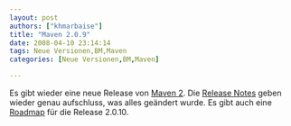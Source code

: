 ```yaml
---
layout: post
authors: ["khmarbaise"]
title: "Maven 2.0.9"
date: 2008-04-10 23:14:14
tags: Neue Versionen,BM,Maven
categories: [Neue Versionen,BM,Maven]

---
```

Es gibt wieder eine neue Release von <a href="https://maven.apache.org"  title="Maven 2">Maven 2</a>. Die <a href="https://maven.apache.org/release-notes.html"  title="Release Notes">Release Notes</a> geben wieder genau aufschluss, was alles geändert wurde. Es gibt auch eine <a href="http://jira.codehaus.org/browse/MNG?report=com.atlassian.jira.plugin.system.project:roadmap-panel"  title="Roadmap">Roadmap</a> für die Release 2.0.10.
